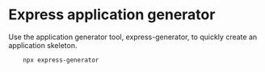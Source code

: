 # Express application generator

Use the application generator tool, express-generator, to quickly create an application skeleton.

```bash
    npx express-generator
```
